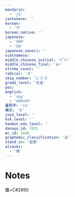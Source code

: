 ```yaml
---
mandarin:
  - 'jū'
cantonese: ''
korean:
  - '저'
korean_native: ''
japanese:
  - 'SHO'
  - 'SO'
japanese_nanori: ''
vietnamese:
middle_chinese_initial: 't͡sʰ'
middle_chinese_final: 'ɨʌ'
stroke_count: ''
radical: '犬'
skip_number: '1-3-5'
grade_level: '先進'
pos: ''
english:
  - 'spy'
  - 'ambush'
羅馬字: 'co'
韓文: '초'
joyo_level: ''
hsk_level: ''
hanmun_edu_level: ''
danayo_id: 7035
mc_id: 3446
graphemic_classification: '且'
stand_in: '狙撃'
aliases:
  - '雎'
---
```


# Notes
雎=C#2850
